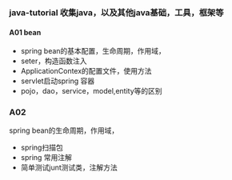 ### java-tutorial 收集java，以及其他java基础，工具，框架等

#### A01 bean
* spring bean的基本配置，生命周期，作用域，
* seter，构造函数注入
* ApplicationContex的配置文件，使用方法
* servlet启动spring 容器
* pojo，dao，service，model,entity等的区别

### A02
spring bean的生命周期，作用域，
* spring扫描包
* spring 常用注解
* 简单测试junt测试类，注解方法